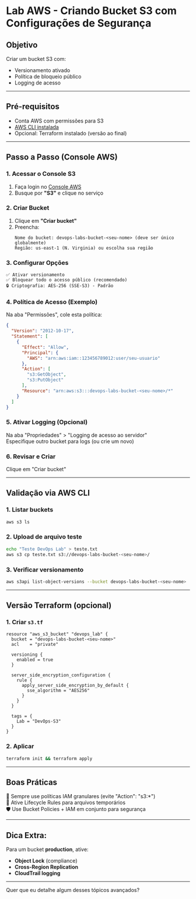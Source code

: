 # Lab AWS - Criando Bucket S3 com Configurações de Segurança

## Objetivo  
Criar um bucket S3 com:  
- Versionamento ativado  
- Política de bloqueio público  
- Logging de acesso  

---

## Pré-requisitos  
- Conta AWS com permissões para S3  
- [AWS CLI instalada](https://docs.aws.amazon.com/cli/latest/userguide/getting-started-install.html)  
- Opcional: Terraform instalado (versão ao final)  

---

## Passo a Passo (Console AWS)  

### 1. Acessar o Console S3  
1. Faça login no [Console AWS](https://console.aws.amazon.com)  
2. Busque por **"S3"** e clique no serviço  

### 2. Criar Bucket  
1. Clique em **"Criar bucket"**  
2. Preencha:  
   ```plaintext
   Nome do bucket: devops-labs-bucket-<seu-nome> (deve ser único globalmente)  
   Região: us-east-1 (N. Virginia) ou escolha sua região  
   ```

### 3. Configurar Opções  
```plaintext
✅ Ativar versionamento  
✅ Bloquear todo o acesso público (recomendado)  
🔒 Criptografia: AES-256 (SSE-S3) - Padrão  
```

### 4. Política de Acesso (Exemplo)  
Na aba "Permissões", cole esta política:

```json
{
  "Version": "2012-10-17",
  "Statement": [
    {
      "Effect": "Allow",
      "Principal": {
        "AWS": "arn:aws:iam::123456789012:user/seu-usuario"
      },
      "Action": [
        "s3:GetObject",
        "s3:PutObject"
      ],
      "Resource": "arn:aws:s3:::devops-labs-bucket-<seu-nome>/*"
    }
  ]
}
```

### 5. Ativar Logging (Opcional)  
Na aba "Propriedades" > "Logging de acesso ao servidor"  
Especifique outro bucket para logs (ou crie um novo)  

### 6. Revisar e Criar  
Clique em "Criar bucket"  

---

## Validação via AWS CLI

### 1. Listar buckets
```bash
aws s3 ls
```

### 2. Upload de arquivo teste
```bash
echo "Teste DevOps Lab" > teste.txt
aws s3 cp teste.txt s3://devops-labs-bucket-<seu-nome>/
```

### 3. Verificar versionamento
```bash
aws s3api list-object-versions --bucket devops-labs-bucket-<seu-nome>
```

---

## Versão Terraform (opcional)

### 1. Criar `s3.tf`
```hcl
resource "aws_s3_bucket" "devops_lab" {
  bucket = "devops-labs-bucket-<seu-nome>"
  acl    = "private"

  versioning {
    enabled = true
  }

  server_side_encryption_configuration {
    rule {
      apply_server_side_encryption_by_default {
        sse_algorithm = "AES256"
      }
    }
  }

  tags = {
    Lab = "DevOps-S3"
  }
}
```

### 2. Aplicar
```bash
terraform init && terraform apply
```

---

## Boas Práticas

🔐 Sempre use políticas IAM granulares (evite "Action": "s3:*")  
💸 Ative Lifecycle Rules para arquivos temporários  
🛡️ Use Bucket Policies + IAM em conjunto para segurança  

---

## Dica Extra:  
Para um bucket **production**, ative:  
- **Object Lock** (compliance)  
- **Cross-Region Replication**  
- **CloudTrail logging**  

---

Quer que eu detalhe algum desses tópicos avançados?

